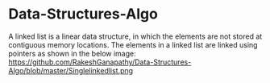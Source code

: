 # Data-Structures-Algo
A linked list is a linear data structure, in which the elements are not stored at contiguous memory locations.
The elements in a linked list are linked using pointers as shown in the below image:
https://github.com/RakeshGanapathy/Data-Structures-Algo/blob/master/Singlelinkedlist.png
